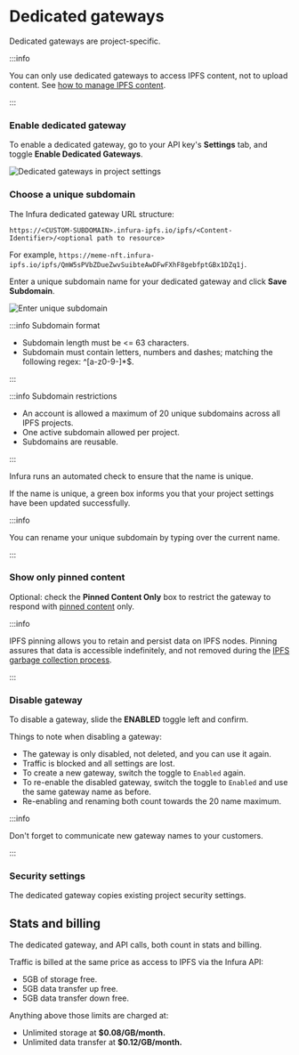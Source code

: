# Dedicated gateways

Dedicated gateways are project-specific.

:::info

You can only use dedicated gateways to access IPFS content, not to upload content. See [how to manage IPFS content](../manage-files.md).

:::

### Enable dedicated gateway

To enable a dedicated gateway, go to your API key's **Settings** tab, and toggle
**Enable Dedicated Gateways**.

<div class="left-align-container">
  <div class="img-large">
    <img
      src={require("../../../images/dedicated-gateway-toggle.png").default}
      alt="Dedicated gateways in project settings"
    />
  </div>
</div>

### Choose a unique subdomain

The Infura dedicated gateway URL structure:

```
https://<CUSTOM-SUBDOMAIN>.infura-ipfs.io/ipfs/<Content-Identifier>/<optional path to resource>
```

For example, `https://meme-nft.infura-ipfs.io/ipfs/QmW5sPVbZDueZwvSuibteAwDFwFXhF8gebfptGBx1DZq1j`.

Enter a unique subdomain name for your dedicated gateway and click **Save Subdomain**.

<div className="left-align-container">
  <div className="img-large">
    <img
      src={require("../../../images/unique-subdomain.png").default}
      alt="Enter unique subdomain"
    />
  </div>
</div>

:::info Subdomain format

- Subdomain length must be \<\= 63 characters.
- Subdomain must contain letters, numbers and dashes; matching the following regex: ^\[a-z0-9-]\*$.

:::

:::info Subdomain restrictions

- An account is allowed a maximum of 20 unique subdomains across all IPFS projects.
- One active subdomain allowed per project.
- Subdomains are reusable.

:::

Infura runs an automated check to ensure that the name is unique.

If the name is unique, a green box informs you that your project settings have been updated successfully.

:::info

You can rename your unique subdomain by typing over the current name.

:::

### Show only pinned content

Optional: check the **Pinned Content Only** box to restrict the gateway to respond with [pinned content](../manage-files.md#pin-a-file) only.

:::info

IPFS pinning allows you to retain and persist data on IPFS nodes. Pinning assures that data is accessible indefinitely, and not removed during the [IPFS garbage collection process](https://docs.ipfs.io/concepts/persistence/#garbage-collection).

:::

### Disable gateway

To disable a gateway, slide the **ENABLED** toggle left and confirm.

Things to note when disabling a gateway:

- The gateway is only disabled, not deleted, and you can use it again.
- Traffic is blocked and all settings are lost.
- To create a new gateway, switch the toggle to `Enabled` again.
- To re-enable the disabled gateway, switch the toggle to `Enabled` and use the same gateway name as before.
- Re-enabling and renaming both count towards the 20 name maximum.

:::info

Don't forget to communicate new gateway names to your customers.

:::

### Security settings

The dedicated gateway copies existing project security settings.

## Stats and billing

The dedicated gateway, and API calls, both count in stats and billing.

Traffic is billed at the same price as access to IPFS via the Infura API:

- 5GB of storage free.
- 5GB data transfer up free.
- 5GB data transfer down free.

Anything above those limits are charged at:

- Unlimited storage at **$0.08/GB/month.**
- Unlimited data transfer at **$0.12/GB/month.**
